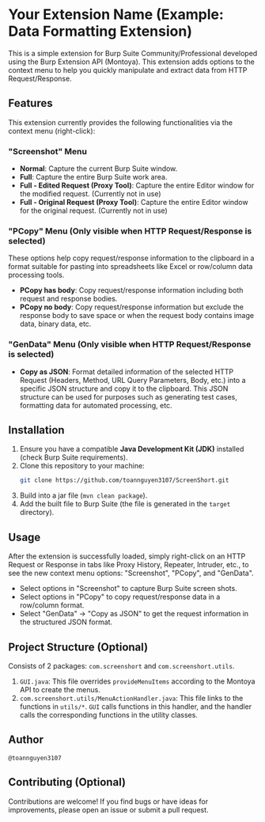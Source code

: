 # Your Extension Name (Example: Data Formatting Extension)

This is a simple extension for Burp Suite Community/Professional developed using the Burp Extension API (Montoya). This extension adds options to the context menu to help you quickly manipulate and extract data from HTTP Request/Response.

## Features

This extension currently provides the following functionalities via the context menu (right-click):

### "Screenshot" Menu

*   **Normal**: Capture the current Burp Suite window.
*   **Full**: Capture the entire Burp Suite work area.
*   **Full - Edited Request (Proxy Tool)**: Capture the entire Editor window for the modified request. (Currently not in use)
*   **Full - Original Request (Proxy Tool)**: Capture the entire Editor window for the original request. (Currently not in use)

### "PCopy" Menu (Only visible when HTTP Request/Response is selected)

These options help copy request/response information to the clipboard in a format suitable for pasting into spreadsheets like Excel or row/column data processing tools.

*   **PCopy has body**: Copy request/response information including both request and response bodies.
*   **PCopy no body**: Copy request/response information but exclude the response body to save space or when the request body contains image data, binary data, etc.

### "GenData" Menu (Only visible when HTTP Request/Response is selected)

*   **Copy as JSON**: Format detailed information of the selected HTTP Request (Headers, Method, URL Query Parameters, Body, etc.) into a specific JSON structure and copy it to the clipboard. This JSON structure can be used for purposes such as generating test cases, formatting data for automated processing, etc.

## Installation

1.  Ensure you have a compatible **Java Development Kit (JDK)** installed (check Burp Suite requirements).
2.  Clone this repository to your machine:
    ```bash
    git clone https://github.com/toannguyen3107/ScreenShort.git
    ```
4. Build into a jar file (`mvn clean package`).
5. Add the built file to Burp Suite (the file is generated in the `target` directory).

## Usage

After the extension is successfully loaded, simply right-click on an HTTP Request or Response in tabs like Proxy History, Repeater, Intruder, etc., to see the new context menu options: "Screenshot", "PCopy", and "GenData".

*   Select options in "Screenshot" to capture Burp Suite screen shots.
*   Select options in "PCopy" to copy request/response data in a row/column format.
*   Select "GenData" -> "Copy as JSON" to get the request information in the structured JSON format.

## Project Structure (Optional)

Consists of 2 packages: `com.screenshort` and `com.screenshort.utils`.
1. `GUI.java`: This file overrides `provideMenuItems` according to the Montoya API to create the menus.
2. `com.screenshort.utils/MenuActionHandler.java`: This file links to the functions in `utils/*`. `GUI` calls functions in this handler, and the handler calls the corresponding functions in the utility classes.

## Author

`@toannguyen3107`

## Contributing (Optional)

Contributions are welcome! If you find bugs or have ideas for improvements, please open an issue or submit a pull request.

